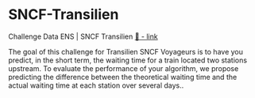 # SNCF-Transilien
Challenge Data ENS | SNCF Transilien
[🔗 - link](https://challengedata.ens.fr/participants/challenges/166/)

The goal of this challenge for Transilien SNCF Voyageurs is to have you predict, in the short term, the waiting time for a train located two stations upstream.
To evaluate the performance of your algorithm, we propose predicting the difference between the theoretical waiting time and the actual waiting time at each station over several days..

